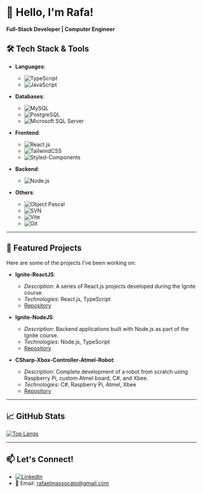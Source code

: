 # 👋 Hello, I'm Rafa!

**Full-Stack Developer | Computer Engineer**

## 🛠️ Tech Stack & Tools

- **Languages**: 
  - ![TypeScript](https://img.shields.io/badge/-TypeScript-3178C6?logo=typescript&logoColor=white)
  - ![JavaScript](https://img.shields.io/badge/-JavaScript-F7DF1E?logo=javascript&logoColor=black)

- **Databases**: 
  - ![MySQL](https://img.shields.io/badge/-MySQL-4479A1?logo=mysql&logoColor=white)
  - ![PostgreSQL](https://img.shields.io/badge/-PostgreSQL-336791?logo=postgresql&logoColor=white)
  - ![Microsoft SQL Server](https://img.shields.io/badge/-SQL%20Server-CC2927?logo=microsoft-sql-server&logoColor=white)

- **Frontend**: 
  - ![React.js](https://img.shields.io/badge/-React.js-61DAFB?logo=react&logoColor=black)
  - ![TailwindCSS](https://img.shields.io/badge/-TailwindCSS-38B2AC?logo=tailwind-css&logoColor=white)
  - ![Styled-Components](https://img.shields.io/badge/-Styled--Components-DB7093?logo=styled-components&logoColor=white)

- **Backend**: 
  - ![Node.js](https://img.shields.io/badge/-Node.js-339933?logo=node.js&logoColor=white)

- **Others**: 
  - ![Object Pascal](https://img.shields.io/badge/-Object%20Pascal-4EAA25)
  - ![SVN](https://img.shields.io/badge/-SVN-809CC9?logo=subversion&logoColor=white)
  - ![Vite](https://img.shields.io/badge/-Vite-646CFF?logo=vite&logoColor=white)
  - ![Git](https://img.shields.io/badge/-Git-F05032?logo=git&logoColor=white)

---

## 🚀 Featured Projects

Here are some of the projects I've been working on:

- **Ignite-ReactJS**: 
  - *Description*: A series of React.js projects developed during the Ignite course.
  - *Technologies*: React.js, TypeScript
  - [Repository](https://github.com/RafaelPablo/Ignite-ReactJS)

- **Ignite-NodeJS**: 
  - *Description*: Backend applications built with Node.js as part of the Ignite course.
  - *Technologies*: Node.js, TypeScript
  - [Repository](https://github.com/RafaelPablo/Ignite-NodeJS)

- **CSharp-Xbox-Controller-Atmel-Robot**: 
  - *Description*: Complete development of a robot from scratch using Raspberry Pi, custom Atmel board, C#, and Xbee.
  - *Technologies*: C#, Raspberry Pi, Atmel, Xbee
  - [Repository](https://github.com/RafaelPablo/CSharp-Xbox-Controller-Atmel-Robot)

---

## 📈 GitHub Stats

<!-- ![Rafael's GitHub stats](https://github-readme-stats.vercel.app/api?username=RafaelPablo&show_icons=true&theme=radical) -->

[![Top Langs](https://github-readme-stats.vercel.app/api/top-langs/?username=RafaelPablo&layout=compact)](https://github.com/anuraghazra/github-readme-stats)


---

## 📫 Let's Connect!

- [![LinkedIn](https://img.shields.io/badge/-LinkedIn-0077B5?logo=linkedin&logoColor=white)](https://www.linkedin.com/in/rafael-pablo-dev/)
- 📧 Email: rafaelmassocato@gmail.com

